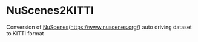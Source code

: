 # NuScenes2KITTI
Conversion of [NuScenes](https://github.com/nutonomy/nuscenes-devkit)(https://www.nuscenes.org/) auto driving dataset to KITTI format
